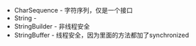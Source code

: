 * CharSequence - 字符序列，仅是一个接口
* String - 
* StringBuilder - 非线程安全
* StringBuffer - 线程安全，因为里面的方法都加了synchronized